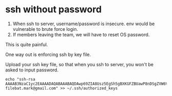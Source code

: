 ssh without password
====================
1. When ssh to server, username/password is insecure. env would be vulnerable to brute force login.
2. If members leaving the team, we will have to reset OS password.

This is quite painful.

One way out is enforcing ssh by key file.

Upload your ssh key file, so that when you ssh to server, you won't be asked to input password.
```
echo "ssh-rsa AAAAB3NzaC1yc2EAAAADAQABAAABAQDAwp69ZIA8Usz5EgSh5gBXKGFZBUawP8nDSgZVW6Vl/+NDhij5Eo5BePYvUaxg/5aFxrxROOyLGE9xhNBk7PP49Iz1pqO9T/QNSIiuuvQ/Xhpvb4OQfD5xr6l4t/9gLf+OYGvaFHf/xzMnc9cKzZ+azLlDHbeewu1GMI/XNFWo4VWAsH+6xM8VIpdJSaR7alJn/W6dmyRBbk0uS3Yut63jVFk4zalAzXquU0BX1ne+DLB/LW8ZanN5PWECabSi4dXYLfxC2rDhDcQdXU3MwV5b7TtR5rFoNS8IGcyHoeq5tasAtAAaD2sEzyJbllAfFsNyxNQ+Yh8935HcWqx2/T0r filebat.mark@gmail.com" >> ~/.ssh/authorized_keys
```
